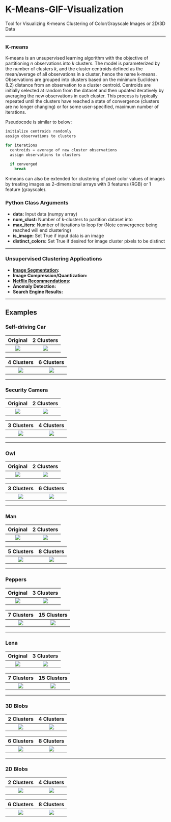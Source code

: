 # K-Means-GIF-Visualization
Tool for Visualizing K-means Clustering of Color/Grayscale Images or 2D/3D Data

------------------
### K-means
K-means is an unsupervised learning algorithm with the objective of partitioning *n* observations into *k* clusters. The model is parameterized by the number of clusters *k*, and the cluster centroids defined as the mean/average of all observations in a cluster, hence the name k-means. Observations are grouped into clusters based on the minimum Euclidean (L2) distance from an observation to a cluster centroid. Centroids are initially selected at random from the dataset and then updated iteratively by averaging the new observations in each cluster. This process is typically repeated until the clusters have reached a state of convergence (clusters are no longer changing) or for some user-specified, maximum number of iterations.

Pseudocode is similar to below:

```python
initialize centroids randomly
assign observations to clusters

for iterations
  centroids = average of new cluster observations
  assign observations to clusters
  
  if converged
    break

```

K-means can also be extended for clustering of pixel color values of images by treating images as 2-dimensional arrays with 3 features (RGB) or 1 feature (grayscale).

### Python Class Arguments
- __data:__ Input data (numpy array)
- __num_clust:__ Number of k-clusters to partition dataset into
- __max_iters:__ Number of iterations to loop for (Note convergence being reached will end clustering)
- __is_image:__ Set True if input data is an image
- __distinct_colors:__ Set True if desired for image cluster pixels to be distinct

------------------
### Unsupervised Clustering Applications
- __[Image Segmentation](https://www.youtube.com/watch?v=yR7k19YBqiw):__
- __Image Compression/Quantization:__
- __[Netflix Recommendations](https://qz.com/939195/netflix-nflx-divides-its-93-million-users-around-the-world-not-by-geography-but-into-1300-taste-communities/):__
- __Anomaly Detection:__
- __Search Engine Results:__

------------------
## Examples
### Self-driving Car
|      Original     |    2 Clusters    |
|:-----------------:|:----------------:|
| ![][traffic original] | ![][traffic 2 clust] |

|    4 Clusters    |    6 Clusters    |
|:----------------:|:-----------------:|
| ![][traffic 4 clust] | ![][traffic 6 clust] |

------------------
### Security Camera
|      Original     |    2 Clusters    |
|:-----------------:|:----------------:|
| ![][sec cam original] | ![][sec cam 2 clust] |

|    3 Clusters    |    4 Clusters    |
|:----------------:|:-----------------:|
| ![][sec cam 3 clust] | ![][sec cam 4 clust] |

------------------
### Owl

|      Original     |    2 Clusters    |
|:-----------------:|:----------------:|
| ![][owl original] | ![][owl 2 clust] |

|    3 Clusters    |    6 Clusters    |
|:----------------:|:-----------------:|
| ![][owl 3 clust] | ![][owl 6 clust] |

------------------
### Man

|      Original     |    2 Clusters    |
|:-----------------:|:----------------:|
| ![][man original] | ![][man 2 clust] |

|    5 Clusters    |    8 Clusters    |
|:----------------:|:-----------------:|
| ![][man 5 clust] | ![][man 8 clust] |

------------------
### Peppers
|      Original     |    3 Clusters    |
|:-----------------:|:----------------:|
| ![][pep original] | ![][pep 3 clust] |

|    7 Clusters    |    15 Clusters    |
|:----------------:|:-----------------:|
| ![][pep 7 clust] | ![][pep 15 clust] |

------------------
### Lena

|      Original     |    3 Clusters    |
|:-----------------:|:----------------:|
| ![][lena original] | ![][lena 3 clust] |

|    7 Clusters    |    15 Clusters    |
|:----------------:|:-----------------:|
| ![][lena 7 clust] | ![][lena 15 clust] |

------------------
### 3D Blobs

|      2 Clusters     |    4 Clusters    |
|:-----------------:|:----------------:|
| ![][blob3d 2 clust] | ![][blob3d 4 clust] |

|    6 Clusters    |    8 Clusters    |
|:----------------:|:-----------------:|
| ![][blob3d 6 clust] | ![][blob3d 8 clust] |

------------------
### 2D Blobs

|      2 Clusters     |    4 Clusters    |
|:-----------------:|:----------------:|
| ![][blob2d 2 clust] | ![][blob2d 4 clust] |

|    6 Clusters    |    8 Clusters    |
|:----------------:|:-----------------:|
| ![][blob2d 6 clust] | ![][blob2d 8 clust] |

[pep original]: https://github.com/IsaacCorley/K-means-GIF-Visualization/raw/master/files/images/peppers.jpg
[pep 3 clust]: https://github.com/IsaacCorley/K-means-GIF-Visualization/raw/master/files/gifs/peppers/k-means_3_clusters.gif
[pep 7 clust]: https://github.com/IsaacCorley/K-means-GIF-Visualization/raw/master/files/gifs/peppers/k-means_7_clusters.gif
[pep 15 clust]: https://github.com/IsaacCorley/K-means-GIF-Visualization/raw/master/files/gifs/peppers/k-means_15_clusters.gif

[lena original]: https://github.com/IsaacCorley/K-means-GIF-Visualization/raw/master/files/images/lena.jpg
[lena 3 clust]: https://github.com/IsaacCorley/K-means-GIF-Visualization/raw/master/files/gifs/lena/k-means_3_clusters.gif
[lena 7 clust]: https://github.com/IsaacCorley/K-means-GIF-Visualization/raw/master/files/gifs/lena/k-means_7_clusters.gif
[lena 15 clust]: https://github.com/IsaacCorley/K-means-GIF-Visualization/raw/master/files/gifs/lena/k-means_15_clusters.gif

[man original]: https://github.com/IsaacCorley/K-means-GIF-Visualization/raw/master/files/images/man.jpg
[man 2 clust]: https://github.com/IsaacCorley/K-means-GIF-Visualization/raw/master/files/gifs/man/k-means_2_clusters.gif
[man 5 clust]: https://github.com/IsaacCorley/K-means-GIF-Visualization/raw/master/files/gifs/man/k-means_5_clusters.gif
[man 8 clust]: https://github.com/IsaacCorley/K-means-GIF-Visualization/raw/master/files/gifs/man/k-means_8_clusters.gif

[owl original]: https://github.com/IsaacCorley/K-means-GIF-Visualization/raw/master/files/images/owl.jpg
[owl 2 clust]: https://github.com/IsaacCorley/K-means-GIF-Visualization/raw/master/files/gifs/owl/k-means_2_clusters.gif
[owl 3 clust]: https://github.com/IsaacCorley/K-means-GIF-Visualization/raw/master/files/gifs/owl/k-means_3_clusters.gif
[owl 6 clust]: https://github.com/IsaacCorley/K-means-GIF-Visualization/raw/master/files/gifs/owl/k-means_6_clusters.gif

[sec cam original]: https://github.com/IsaacCorley/K-means-GIF-Visualization/raw/master/files/images/security_camera.jpg
[sec cam 2 clust]: https://github.com/IsaacCorley/K-means-GIF-Visualization/raw/master/files/gifs/security_camera/k-means_2_clusters.gif
[sec cam 3 clust]: https://github.com/IsaacCorley/K-means-GIF-Visualization/raw/master/files/gifs/security_camera/k-means_3_clusters.gif
[sec cam 4 clust]: https://github.com/IsaacCorley/K-means-GIF-Visualization/raw/master/files/gifs/security_camera/k-means_4_clusters.gif

[traffic original]: https://github.com/IsaacCorley/K-means-GIF-Visualization/raw/master/files/images/traffic.jpg
[traffic 2 clust]: https://github.com/IsaacCorley/K-means-GIF-Visualization/raw/master/files/gifs/traffic/k-means_2_clusters.gif
[traffic 4 clust]: https://github.com/IsaacCorley/K-means-GIF-Visualization/raw/master/files/gifs/traffic/k-means_4_clusters.gif
[traffic 6 clust]: https://github.com/IsaacCorley/K-means-GIF-Visualization/raw/master/files/gifs/traffic/k-means_6_clusters.gif

[blob2d 2 clust]: https://github.com/IsaacCorley/K-means-GIF-Visualization/raw/master/files/gifs/blob2D/k-means_2_clusters.gif
[blob2d 4 clust]: https://github.com/IsaacCorley/K-means-GIF-Visualization/raw/master/files/gifs/blob2D/k-means_4_clusters.gif
[blob2d 6 clust]: https://github.com/IsaacCorley/K-means-GIF-Visualization/raw/master/files/gifs/blob2D/k-means_6_clusters.gif
[blob2d 8 clust]: https://github.com/IsaacCorley/K-means-GIF-Visualization/raw/master/files/gifs/blob2D/k-means_8_clusters.gif

[blob3d 2 clust]: https://github.com/IsaacCorley/K-means-GIF-Visualization/raw/master/files/gifs/blob3D/k-means_2_clusters.gif
[blob3d 4 clust]: https://github.com/IsaacCorley/K-means-GIF-Visualization/raw/master/files/gifs/blob3D/k-means_4_clusters.gif
[blob3d 6 clust]: https://github.com/IsaacCorley/K-means-GIF-Visualization/raw/master/files/gifs/blob3D/k-means_6_clusters.gif
[blob3d 8 clust]: https://github.com/IsaacCorley/K-means-GIF-Visualization/raw/master/files/gifs/blob3D/k-means_8_clusters.gif
